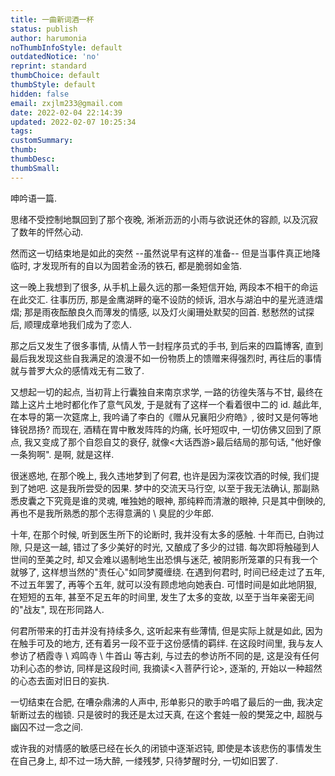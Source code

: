 ```yaml
---
title: 一曲新词酒一杯
status: publish
author: harumonia
noThumbInfoStyle: default
outdatedNotice: 'no'
reprint: standard
thumbChoice: default
thumbStyle: default
hidden: false
email: zxjlm233@gmail.com
date: 2022-02-04 22:14:39
updated: 2022-02-07 10:25:34
tags:
customSummary:
thumb:
thumbDesc:
thumbSmall:
---
```


呻吟语一篇.

<!-- more -->

思绪不受控制地飘回到了那个夜晚, 淅淅沥沥的小雨与欲说还休的容颜, 以及沉寂了数年的怦然心动.

然而这一切结束地是如此的突然 --虽然说早有这样的准备-- 但是当事件真正地降临时, 才发现所有的自以为固若金汤的铁石, 都是脆弱如金箔.

这一晚上我想到了很多, 从手机上最久远的那一条短信开始, 两段本不相干的命运在此交汇. 往事历历, 那是金鹰湖畔的毫不设防的倾诉, 泪水与湖泊中的星光涟涟熠熠; 那是雨夜酝酿良久而薄发的情感, 以及灯火阑珊处默契的回首. 慭慭然的试探后, 顺理成章地我们成为了恋人.

那之后又发生了很多事情, 从情人节一封程序员式的手书, 到后来的四篇博客, 直到最后我发现这些自我满足的浪漫不如一份物质上的馈赠来得强烈时, 再往后的事情就与普罗大众的感情戏无有二致了.

又想起一切的起点, 当初背上行囊独自来南京求学, 一路的彷徨失落与不甘, 最终在踏上这片土地时都化作了意气风发, 于是就有了这样一个看着很中二的 id. 越此年, 在本导的第一次筵席上, 我吟诵了李白的《赠从兄襄阳少府皓》, 彼时又是何等地锋锐昂扬? 而现在, 酒精在胃中散发阵阵的灼痛, 长吁短叹中, 一切仿佛又回到了原点, 我又变成了那个自怨自艾的衰仔, 就像<大话西游>最后结局的那句话, "他好像一条狗啊". 是啊, 就是这样.

很迷惑地, 在那个晚上, 我久违地梦到了何君, 也许是因为深夜饮酒的时候, 我们提到了她吧. 这是我所尝受的因果. 梦中的交流天马行空, 以至于我无法确认, 那副熟悉皮囊之下究竟是谁的灵魂, 唯独她的眼神, 那纯粹而清澈的眼神, 只是其中倒映的, 再也不是我所熟悉的那个志得意满的 \ 臭屁的少年郎.

十年, 在那个时候, 听到医生所下的论断时, 我并没有太多的感触. 十年而已, 白驹过隙, 只是这一越, 错过了多少美好的时光, 又酿成了多少的过错. 每次即将触碰到人世间的至美之时, 却又会难以遏制地生出恐惧与迷茫, 被阴影所笼罩的只有我一个就够了, 这样想当然的"责任心"如同梦魇缠绕. 在遇到何君时, 时间已经走过了五年, 不过五年罢了, 再等个五年, 就可以没有顾虑地向她表白. 可惜时间是如此地阴狠, 在短短的五年, 甚至不足五年的时间里, 发生了太多的变故, 以至于当年亲密无间的"战友", 现在形同路人.

何君所带来的打击并没有持续多久, 这听起来有些薄情, 但是实际上就是如此, 因为在触手可及的地方, 还有着另一段不亚于这份感情的羁绊. 在这段时间里, 我与友人参访了栖霞寺 \ 鸡鸣寺 \ 牛首山 等古刹, 与过去的参访所不同的是, 这是没有任何功利心态的参访, 同样是这段时间, 我摘读<入菩萨行论>, 逐渐的, 开始以一种超然的心态去面对旧日的妄执.

一切结束在合肥, 在嘈杂鼎沸的人声中, 形单影只的歌手吟唱了最后的一曲, 我决定斩断过去的枷锁. 只是彼时的我还是太过天真, 在这个套娃一般的樊笼之中, 超脱与幽囚不过一念之间.

或许我的对情感的敏感已经在长久的闭锁中逐渐迟钝, 即使是本该悲伤的事情发生在自己身上, 却不过一场大醉, 一缕残梦, 只待梦醒时分, 一切如旧罢了.